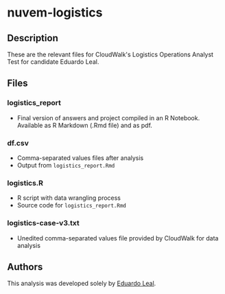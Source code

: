 # nuvem-logistics

## Description

These are the relevant files for CloudWalk's Logistics Operations Analyst Test for candidate Eduardo Leal.

## Files

### logistics_report

* Final version of answers and project compiled in an R Notebook. Available as R Markdown (.Rmd file) and as pdf.

### df.csv

* Comma-separated values files after analysis
* Output from `logistics_report.Rmd`

### logistics.R

* R script with data wrangling process
* Source code for `logistics_report.Rmd`

### logistics-case-v3.txt

* Unedited comma-separated values file provided by CloudWalk for data analysis

## Authors

This analysis was developed solely by [Eduardo Leal](mailto:eduardo.leal@aya.yale.edu).
